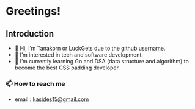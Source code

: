 # Greetings!

## Introduction 
- 👋 Hi, I’m Tanakorn or LuckGets due to the github username. 
- 👀 I’m interested in tech and software development.
- 🌱 I’m currently learning Go and DSA (data structure and algorithm) to become the best CSS padding developer.
### 📫 How to reach me
- email : kasides15@gmail.com
